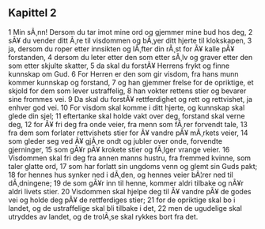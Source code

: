 ## Kapittel 2

1 Min sÃ¸nn! Dersom du tar imot mine ord og gjemmer mine bud hos deg, 
2 sÃ¥ du vender ditt Ã¸re til visdommen og bÃ¸yer ditt hjerte til klokskapen, 
3 ja, dersom du roper etter innsikten og lÃ¸fter din rÃ¸st for Ã¥ kalle pÃ¥ forstanden, 
4 dersom du leter etter den som etter sÃ¸lv og graver etter den som etter skjulte skatter, 
5 da skal du forstÃ¥ Herrens frykt og finne kunnskap om Gud. 
6 For Herren er den som gir visdom, fra hans munn kommer kunnskap og forstand, 
7 og han gjemmer frelse for de opriktige, et skjold for dem som lever ustraffelig, 
8 han vokter rettens stier og bevarer sine frommes vei. 
9 Da skal du forstÃ¥ rettferdighet og rett og rettvishet, ja enhver god vei. 
10 For visdom skal komme i ditt hjerte, og kunnskap skal glede din sjel; 
11 eftertanke skal holde vakt over deg, forstand skal verne deg, 
12 for Ã¥ fri deg fra onde veier, fra menn som fÃ¸rer forvendt tale, 
13 fra dem som forlater rettvishets stier for Ã¥ vandre pÃ¥ mÃ¸rkets veier, 
14 som gleder seg ved Ã¥ gjÃ¸re ondt og jubler over onde, forvendte gjerninger, 
15 som gÃ¥r pÃ¥ krokete stier og fÃ¸lger vrange veier. 
16 Visdommen skal fri deg fra annen manns hustru, fra fremmed kvinne, som taler glatte ord, 
17 som har forlatt sin ungdoms venn og glemt sin Guds pakt; 
18 for hennes hus synker ned i dÃ¸den, og hennes veier bÃ¦rer ned til dÃ¸dningene; 
19 de som gÃ¥r inn til henne, kommer aldri tilbake og nÃ¥r aldri livets stier. 
20 Visdommen skal hjelpe deg til Ã¥ vandre pÃ¥ de godes vei og holde deg pÃ¥ de rettferdiges stier; 
21 for de opriktige skal bo i landet, og de ustraffelige skal bli tilbake i det, 
22 men de ugudelige skal utryddes av landet, og de trolÃ¸se skal rykkes bort fra det.
